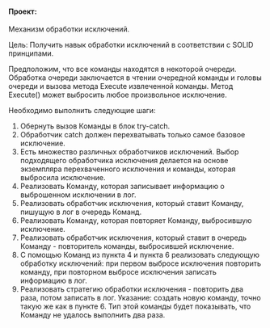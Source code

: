 #### Проект:

Механизм обработки исключений.

Цель: Получить навык обработки исключений в соответствии с SOLID принципами.<br>

Предположим, что все команды находятся в некоторой очереди. Обработка очереди заключается в чтении очередной команды и головы очереди и вызова метода Execute извлеченной команды. Метод Execute() может выбросить любое произвольное исключение.<br>

Необходимо выполнить следующие шаги:<br>
1. Обернуть вызов Команды в блок try-catch.<br>
2. Обработчик catch должен перехватывать только самое базовое исключение.<br>
3. Есть множество различных обработчиков исключений. Выбор подходящего обработчика исключения делается на основе экземпляра перехваченного исключения и команды, которая выбросила исключение.<br>
4. Реализовать Команду, которая записывает информацию о выброшенном исключении в лог.<br>
5. Реализовать обработчик исключения, который ставит Команду, пишущую в лог в очередь Команд.<br>
6. Реализовать Команду, которая повторяет Команду, выбросившую исключение.<br>
7. Реализовать обработчик исключения, который ставит в очередь Команду - повторитель команды, выбросившей исключение.<br>
8. С помощью Команд из пункта 4 и пункта 6 реализовать следующую обработку исключений: при первом выбросе исключения повторить команду, при повторном выбросе исключения записать информацию в лог.<br>
9. Реализовать стратегию обработки исключения - повторить два раза, потом записать в лог. Указание: создать новую команду, точно такую же как в пункте 6. Тип этой команды будет показывать, что Команду не удалось выполнить два раза.
